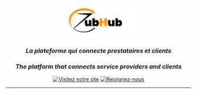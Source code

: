 <div align="center">
  <img src="https://github.com/zubhub4c/.github/blob/main/ressources/logo-zubhub.png" alt="ZubHub Logo" width="200"/>
  
  ### *La plateforme qui connecte prestataires et clients*
  ### *The platform that connects service providers and clients*
  
  [![Visitez notre site](https://img.shields.io/badge/Visitez-Notre%20Site-blue?style=for-the-badge)](https://www.zubhub4c.com)
  [![Rejoignez-nous](https://img.shields.io/badge/Rejoignez-Nous-green?style=for-the-badge)](https://www.zubhub4c.com/connexion)
  
  ---
</div>